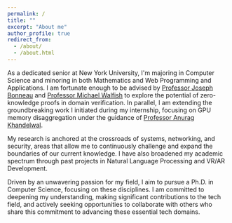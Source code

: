 ```yaml
---
permalink: /
title: ""
excerpt: "About me"
author_profile: true
redirect_from: 
  - /about/
  - /about.html
---
```

As a dedicated senior at New York University, I'm majoring in Computer Science and minoring in both Mathematics and Web Programming and Applications. I am fortunate enough to be advised by [Professor Joseph Bonneau](https://jbonneau.com/) and [Professor Michael Walfish](https://cs.nyu.edu/~mwalfish/) to explore the potential of zero-knowledge proofs in domain verification. In parallel, I am extending the groundbreaking work I initiated during my internship, focusing on GPU memory disaggregation under the guidance of [Professor Anurag Khandelwal](https://www.anuragkhandelwal.com).

My research is anchored at the crossroads of systems, networking, and security, areas that allow me to continuously challenge and expand the boundaries of our current knowledge. I have also broadened my academic spectrum through past projects in Natural Language Processing and VR/AR Development.

Driven by an unwavering passion for my field, I aim to pursue a Ph.D. in Computer Science, focusing on these disciplines. I am committed to deepening my understanding, making significant contributions to the tech field, and actively seeking opportunities to collaborate with others who share this commitment to advancing these essential tech domains.